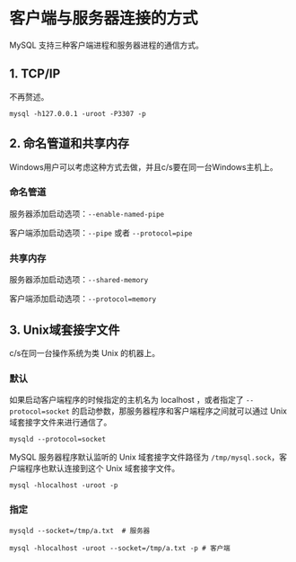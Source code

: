 # 客户端与服务器连接的方式

MySQL 支持三种客户端进程和服务器进程的通信方式。

## 1. TCP/IP

不再赘述。

```shell
mysql -h127.0.0.1 -uroot -P3307 -p
```

## 2. 命名管道和共享内存

Windows用户可以考虑这种方式去做，并且c/s要在同一台Windows主机上。

### 命名管道

服务器添加启动选项：`--enable-named-pipe`

客户端添加启动选项：`--pipe` 或者 `--protocol=pipe`

### 共享内存

服务器添加启动选项：`--shared-memory`

客户端添加启动选项：`--protocol=memory`

## 3. Unix域套接字文件

c/s在同一台操作系统为类 Unix 的机器上。

### 默认

如果启动客户端程序的时候指定的主机名为 localhost ，或者指定了 `--protocol=socket` 的启动参数，那服务器程序和客户端程序之间就可以通过 Unix 域套接字文件来进行通信了。

```shell
mysqld --protocol=socket
```

MySQL 服务器程序默认监听的 Unix 域套接字文件路径为 `/tmp/mysql.sock`，客户端程序也默认连接到这个 Unix 域套接字文件。

```shell
mysql -hlocalhost -uroot -p
```

### 指定

```shell
mysqld --socket=/tmp/a.txt	# 服务器

mysql -hlocalhost -uroot --socket=/tmp/a.txt -p	# 客户端
```


